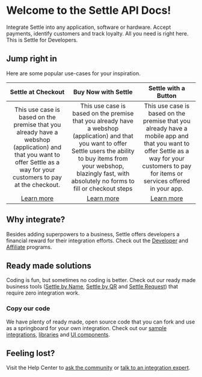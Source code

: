 # Welcome to the Settle API Docs!

Integrate Settle into any application, software or hardware. Accept payments, identify customers and track loyalty. All you need is right here. This is Settle for Developers.

## Jump right in
Here are some popular use-cases for your inspiration.

Settle at Checkout | Buy Now with Settle | Settle with a Button
:-------:|:--------:|:-------:
 This use case is based on the premise that you already have a webshop (application) and that you want to offer Settle as a way for your customers to pay at the checkout. | This use case is based on the premise that you already have a webshop (application) and that you want to offer Settle users the ability to buy items from your webshop, blazingly fast, with absolutely no forms to fill or checkout steps | This use case is based on the premise that you already have a mobile app and that you want to offer Settle as a way for your customers to pay for items or services offered in your app.
 [Learn more](./ZG9jOjM0NzQwMDIy-settle-at-checkout) | [Learn more](./ZG9jOjM0NzQwMDIz-buy-now-with-settle) | [Learn more](./ZG9jOjM0NzQwMDI2-settle-with-a-button)


## Why integrate?
Besides adding superpowers to a business, Settle offers developers a financial reward for their integration efforts. Check out the [Developer](https://settle.eu/developer/) and [Affiliate](https://settle.eu/affiliates/) programs.

## Ready made solutions
Coding is fun, but sometimes no coding is better. Check out our ready made business tools ([Settle by Name](https://support.settle.eu/hc/en-150/articles/360002251057-Settle-by-Name), [Settle by QR](https://support.settle.eu/hc/en-150/articles/360020794917-Settle-by-QR) and [Settle Request](https://support.settle.eu/hc/en-150/articles/360012440258-Settle-Request)) that require zero integration work.

### Copy our code
We have plenty of ready made, open source code that you can fork and use as a springboard for your own integration. Check out our [sample integrations](./ZG9jOjM0NzQwMDE0-sample-integrations), [libraries](./ZG9jOjM0NzQwMDEz-libraries-and-ui-components) and [UI components](./ZG9jOjM0NzQwMDEz-libraries-and-ui-components).



## Feeling lost?
Visit the Help Center to [ask the community](https://support.settle.eu/hc/en-150/community/topics) or [talk to an integration expert](https://support.settle.eu/hc/en-150/requests/new).